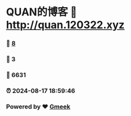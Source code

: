 # QUAN的博客 :link: http://quan.120322.xyz 
### :page_facing_up: [8](http://quan.120322.xyz/tag.html) 
### :speech_balloon: 3 
### :hibiscus: 6631 
### :alarm_clock: 2024-08-17 18:59:46 
### Powered by :heart: [Gmeek](https://github.com/Meekdai/Gmeek)
